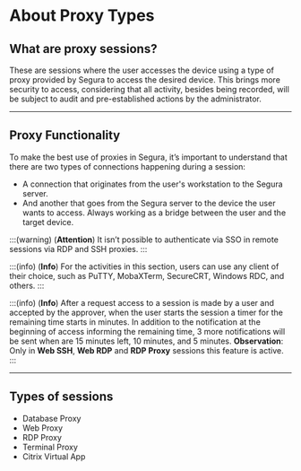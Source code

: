 # About Proxy Types

## What are proxy sessions?
These are sessions where the user accesses the device using a type of proxy provided by Segura to access the desired device. This brings more security to access, considering that all activity, besides being recorded, will be subject to audit and pre-established actions by the administrator.

---
## Proxy Functionality
To make the best use of proxies in Segura, it’s important to understand that there are two types of connections happening during a session:

* A connection that originates from the user's workstation to the Segura server.
* And another that goes from the Segura server to the device the user wants to access. Always working as a bridge between the user and the target device.

:::(warning) (**Attention**)
It isn’t possible to authenticate via SSO in remote sessions via RDP and SSH proxies.
:::

:::(info) (**Info**)
For the activities in this section, users can use any client of their choice, such as PuTTY, MobaXTerm, SecureCRT, Windows RDC, and others.
:::

:::(info) (**Info**)
After a request access to a session is made by a user and accepted by the approver, when the user starts the session a timer for the remaining time starts in minutes. In addition to the notification at the beginning of access informing the remaining time, 3 more notifications will be sent when are 15 minutes left, 10 minutes, and 5 minutes. **Observation**: Only in **Web SSH**, **Web RDP** and **RDP Proxy** sessions this feature is active.
:::

---
## Types of sessions

* Database Proxy
* Web Proxy
* RDP Proxy
* Terminal Proxy
* Citrix Virtual App
